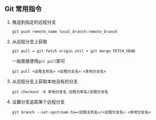 ## Git 常用指令

1. 推送到指定的远程分支

   `git push remote_name local_branch:remote_branch`

2. 从远程分支上获取

   `git pull = git fetch origin util + git merge FETCH_HEAD`

   一般直接使用`git pull`即可

   `git pull <远程主机名> <远程分支名>:<本地分支名>`

3. 从远程分支上获取本地没有的分支

   `git checkout -b 本地分支名 远程仓库名/远程分支名`

4. 设置分支追踪某个远程分支

   `git branch --set-upstream-to=<远程主机名>/<远程分支名> <本地分支名>`